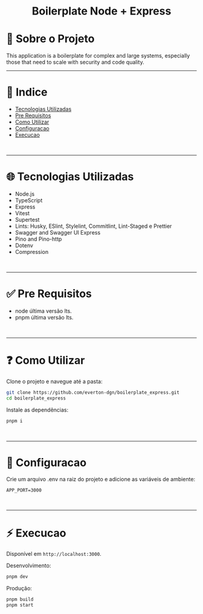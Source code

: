 <h1 align="center">Boilerplate Node + Express</h1>

# :memo: Sobre o Projeto

This application is a boilerplate for complex and large systems, especially those that need to scale with security and code quality.

---

# :pushpin: Indice

- [Tecnologias Utilizadas](#globe_with_meridians-tecnologias-utilizadas)
- [Pre Requisitos](#white_check_mark-pre-requisitos)
- [Como Utilizar](#question-como-utilizar)
- [Configuracao](#wrench-configuracao)
- [Execucao](#zap-execucao)

<br />

---

# :globe_with_meridians: Tecnologias Utilizadas

- Node.js
- TypeScript
- Express
- Vitest
- Supertest
- Lints: Husky, ESlint, Stylelint, Commitlint, Lint-Staged e Prettier
- Swagger and Swagger UI Express
- Pino and Pino-http
- Dotenv
- Compression

<br />

---

# :white_check_mark: Pre Requisitos

- node última versão lts.
- pnpm última versão lts.

<br />

---

# :question: Como Utilizar

Clone o projeto e navegue até a pasta:

```bash
git clone https://github.com/everton-dgn/boilerplate_express.git
cd boilerplate_express
```

Instale as dependências:

```bash
pnpm i
```

<br />

---

# :wrench: Configuracao

Crie um arquivo .env na raiz do projeto e adicione as variáveis de ambiente:

```
APP_PORT=3000
```

<br />

---

# :zap: Execucao

Disponível em `http://localhost:3000`.

Desenvolvimento:

```bash
pnpm dev
```

Produção:

```bash
pnpm build
pnpm start
```

<br />
